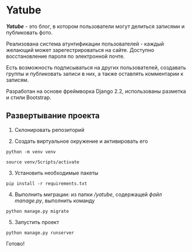 # Yatube
***Yatube*** - это блог, в котором пользователи могут делиться записями и публиковать фото. 

Реализована система атунтификации пользователей - каждый желающий может зарегестрироваться на сайте. Доступно восстановление пароля по электронной почте.

Есть возможность подписываться на других пользователей, создавать группы и публиковать записи в них, а также оставлять комментарии к записям.


Разработан на основе фреймворка Django 2.2, использованы разметка и стили Bootstrap.
## Развертывание проекта ##
1. Склонировать репозиторий

2. Создать виртуальное окружение и активировать его
  
```
python -m venv venv

source venv/Scripts/activate
```

3. Установить необходимые пакеты

```
pip install -r requirements.txt
```
  
4. Выполнить миграции: из папки */yatube*, содержащей *файл manage.py*, выполнить команду
```
python manage.py migrate
```

5. Запустить проект

```
python manage.py runserver
```

Готово! 
